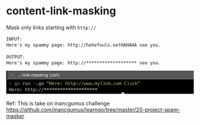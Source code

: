 # content-link-masking

Mask only links starting with `http://`
  ```
  INPUT:
  Here's my spammy page: http://hehefouls.netHAHAHA see you.

  OUTPUT:
  Here's my spammy page: http://******************* see you.
  ```
  ![digi time ](demo/demo.png)
  
  Ref: This is take on inancgumus challenge  https://github.com/inancgumus/learngo/tree/master/20-project-spam-masker

